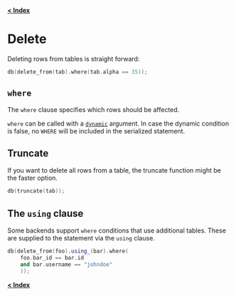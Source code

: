 [**< Index**](/docs/README.md)

# Delete

Deleting rows from tables is straight forward:

```C++
db(delete_from(tab).where(tab.alpha == 35));
```

## `where`

The `where` clause specifies which rows should be affected.

`where` can be called with a [`dynamic`](/docs/dynamic.md) argument. In case the
dynamic condition is false, no `WHERE` will be included in the serialized
statement.

## Truncate

If you want to delete all rows from a table, the truncate function might be the
faster option.

```c++
db(truncate(tab));
```

## The `using` clause

Some backends support `where` conditions that use additional tables. These are
supplied to the statement via the `using` clause.

```C++
db(delete_from(foo).using_(bar).where(
    foo.bar_id == bar.id
    and bar.username == "johndoe"
    ));
```

[**< Index**](/docs/README.md)
